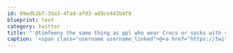 ```yaml
---
id: 69edb1b7-3da3-4fad-afd3-a69ce443b4f9
blueprint: text
category: twitter
title: "'@timfeeny the same thing as ppl who wear Crocs or socks with sandals."
caption: '<span class="username username_linked">@<a href="https://twitter.com/timfeeny" title="Tim Feeny">timfeeny</a></span> the same thing as ppl who wear Crocs or socks with sandals.'
---
```


